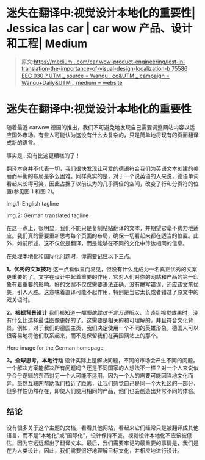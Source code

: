 # 迷失在翻译中:视觉设计本地化的重要性| Jessica las car | car wow 产品、设计和工程| Medium

> 原文:[https://medium . com/car wow-product-engineering/lost-in-translation-the-importance-of-visual-design-localization-b 75586 EEC 030？UTM _ source = Wanqu . co&UTM _ campaign = Wanqu+Daily&UTM _ medium = website](https://medium.com/carwow-product-engineering/lost-in-translation-the-importance-of-visual-design-localisation-b75586eec030?utm_source=wanqu.co&utm_campaign=Wanqu+Daily&utm_medium=website)



# **迷失在翻译中:视觉设计本地化的重要性**

随着最近 carwow 德国的推出，我们不可避免地发现自己需要调整网站内容以适应国外市场。有些人可能认为这没有什么太复杂的，只是简单地将现有的页面翻译成新的语言。

事实是…没有比这更糟糕的了！

翻译本身并不代表一切，我们很快发现让可爱的德语符合我们为英语文本创建的美丽而平衡的布局是多么困难。同样真实的是，对于一个说英语的人来说，德语单词看起来长得可笑，因此占据了以前认为的几乎两倍的空间，改变了行和分页符的位置(参见图 1 和图 2)。



Img.1: English tagline





Img.2: German translated tagline



在这一点上，很明显，我们不能只是复制粘贴翻译的文本，并期望它毫不费力地适应。我们真的需要重新思考每个页面的布局，确保一切看起来都在适当的位置。此外，如前所述，这不仅仅是翻译，而是能够在不同的文化中传达相同的信息。

在处理本地化和国际化问题时，你需要记住以下三点。

**1。优秀的文案技巧**
这一点看似显而易见，但没有什么比成为一名真正优秀的文案更重要的了。文字在设计中起着重要的作用，它对人们对你的网站和产品的第一印象有着重要的影响。好的文案不仅仅需要语法正确，没有拼写错误，还应该文笔优美，引人入胜。这意味着直译可能不起作用，特别是当它太长或者错过了原文中的双关语时。

**2。根据背景设计**
我们都知道*一幅图像胜过千言万语*所以，当谈到视觉效果时，没有什么比选择最佳图像更好的了。这需要是相关的和可理解的，并且符合文化背景。例如，对于我们的德国主页，我们决定使用一个不同的英雄形象，德国人可以很容易地将他们联系起来，而不是保留我们在英国网站上的那个。



Hero image for the German homepage



**3。全球思考，本地行动**
设计实际上是解决问题，不同的市场会产生不同的问题。一个解决方案能解决所有问题吗？还是不同国家的人想法不一样？对一个人来说似乎合乎逻辑的东西对另一个人可能不适用，因为一个人的需要可能因当地文化而异。虽然互联网帮助我们拉近了距离，让我们感觉自己是同一个大社区的一部分，但多样性仍然存在，即使人们使用相同的产品，他们也会创造出非常不同的体验。

## **结论**

没有很多关于这个主题的文档，看看其他网站，看起来它们经常只是被翻译成其他语言，而不是“本地化”或“国际化”，设计保持不变。视觉设计本地化不应该被低估，因为它远远超出了翻译文本。最后，我们需要牢记的最重要的事情是，我们是在为人类设计，因此，我们需要很好地理解目标文化，并相应地进行设计。

